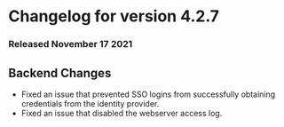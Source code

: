 # Changelog for version 4.2.7

### Released November 17 2021

## Backend Changes
* Fixed an issue that prevented SSO logins from successfully obtaining credentials from the identity provider.
* Fixed an issue that disabled the webserver access log.
